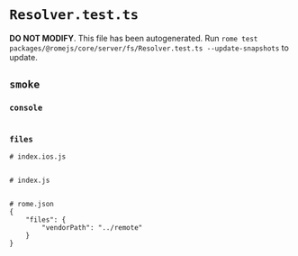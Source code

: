 # `Resolver.test.ts`

**DO NOT MODIFY**. This file has been autogenerated. Run `rome test packages/@romejs/core/server/fs/Resolver.test.ts --update-snapshots` to update.

## `smoke`

### `console`

```

```

### `files`

```
# index.ios.js


# index.js


# rome.json
{
	"files": {
		"vendorPath": "../remote"
	}
}

```
